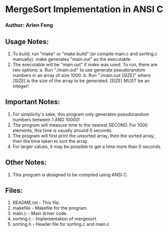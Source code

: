 # MergeSort Implementation in ANSI C

### Author: Arlen Feng

## Usage Notes: 
1. To build, run "make" or "make build" (or compile main.c and sorting.c manually). make generates "main.out" as the executable. 
2. The executable will be "main.out" if make was used. To run, there are two options: 
	a. Run "./main.out" to use generate pseudorandom numbers in an array of size 1000. 
	b. Run "./main.out [SIZE]" where [SIZE] is the size of the array to be generated. [SIZE] MUST be an integer!

## Important Notes: 
1. For simplicity's sake, this program only generates pseudorandom numbers between 1 AND 10000!
2. The program will measure time to the nearest SECOND. For 1000 elements, this time is usually around 0 seconds. 
3. The program will first print the unsorted array, then the sorted array, then the time taken to sort the array. 
4. For larger values, it may be possible to get a time more than 0 seconds. 

## Other Notes: 
1. This program is designed to be compiled using ANSI C. 

## Files: 
1. README.txt - This file. 
2. makefile - Makefile for the program. 
3. main.c - Main driver code. 
4. sorting.c - Implementation of mergesort. 
5. sorting.h - Header file for sorting.c and main.c
